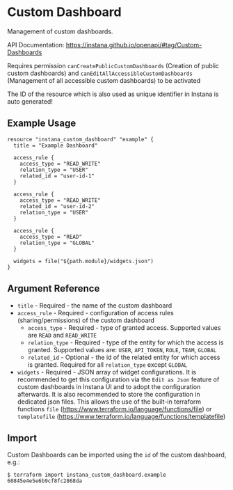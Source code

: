 # Custom Dashboard

Management of custom dashboards.

API Documentation: <https://instana.github.io/openapi/#tag/Custom-Dashboards>

Requires permission `canCreatePublicCustomDashboards` (Creation of public custom dashboards) and 
`canEditAllAccessibleCustomDashboards` (Management of all accessible custom dashboards) to be activated

The ID of the resource which is also used as unique identifier in Instana is auto generated!

## Example Usage

```hcl
resource "instana_custom_dashboard" "example" {
  title = "Example Dashboard"

  access_rule { 
    access_type = "READ_WRITE"
    relation_type = "USER"
    related_id = "user-id-1"
  }

  access_rule {
    access_type = "READ_WRITE"
    related_id = "user-id-2"
    relation_type = "USER"
  }
  
  access_rule { 
    access_type = "READ"
    relation_type = "GLOBAL"
  }

  widgets = file("${path.module}/widgets.json")
}
``` 

## Argument Reference

* `title` - Required - the name of the custom dashboard
* `access_rule` - Required - configuration of access rules (sharing/permissions) of the custom dashboard
    * `access_type` - Required - type of granted access. Supported values are `READ` and `READ_WRITE`
    * `relation_type` - Required - type of the entity for which the access is granted. Supported values are: 
       `USER`, `API_TOKEN`, `ROLE`, `TEAM`, `GLOBAL` 
    * `related_id` - Optional - the id of the related entity for which access is granted. Required for all 
      `relation_type` except `GLOBAL`
* `widgets` - Required - JSON array of widget configurations. It is recommended to get this configuration via the 
  `Edit as Json` feature of custom dashboards in Instana UI and to adopt the configuration afterwards. It is also 
  recommended to store the configuration in dedicated json files. This allows the use of the built-in terraform functions
  `file` (<https://www.terraform.io/language/functions/file>) or `templatefile` (https://www.terraform.io/language/functions/templatefile)

## Import

Custom Dashboards can be imported using the `id` of the custom dashboard, e.g.:

```
$ terraform import instana_custom_dashboard.example 60845e4e5e6b9cf8fc2868da
```
